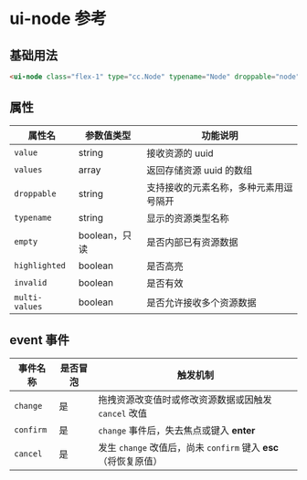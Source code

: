 # ui-node 参考

## 基础用法

```html
<ui-node class="flex-1" type="cc.Node" typename="Node" droppable="node"></ui-node>
```

## 属性

属性名  | 参数值类型 | 功能说明
------|--------------|-------------  
`value`| string | 接收资源的 uuid
`values`| array | 返回存储资源 uuid 的数组
`droppable`| string | 支持接收的元素名称，多种元素用逗号隔开
`typename`| string | 显示的资源类型名称
`empty`| boolean，只读| 是否内部已有资源数据
`highlighted`| boolean | 是否高亮
`invalid`| boolean | 是否有效
`multi-values`| boolean | 是否允许接收多个资源数据

## event 事件

事件名称|是否冒泡|触发机制
-------|-------|--------
`change` |是|拖拽资源改变值时或修改资源数据或因触发 `cancel` 改值
`confirm` |是|`change` 事件后，失去焦点或键入 **enter**
`cancel` |是|发生 `change` 改值后，尚未 `confirm` 键入 **esc**（将恢复原值）
